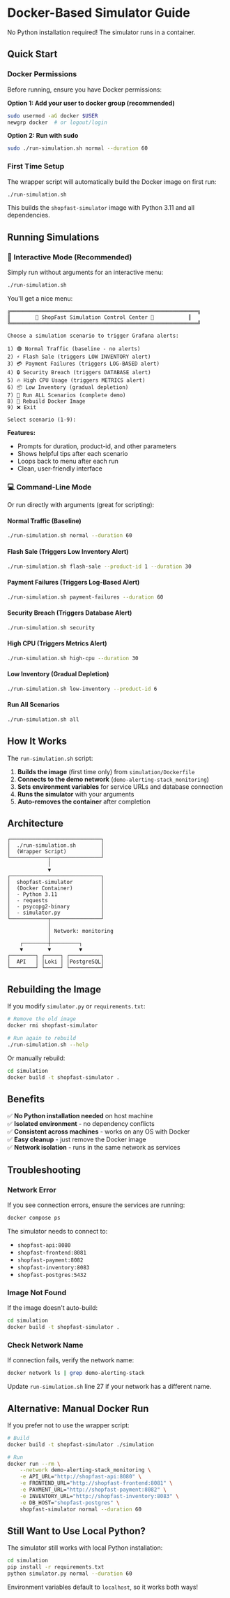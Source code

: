 # Docker-Based Simulator Guide

No Python installation required! The simulator runs in a container.

## Quick Start

### Docker Permissions

Before running, ensure you have Docker permissions:

**Option 1: Add your user to docker group (recommended)**
```bash
sudo usermod -aG docker $USER
newgrp docker  # or logout/login
```

**Option 2: Run with sudo**
```bash
sudo ./run-simulation.sh normal --duration 60
```

### First Time Setup

The wrapper script will automatically build the Docker image on first run:

```bash
./run-simulation.sh
```

This builds the `shopfast-simulator` image with Python 3.11 and all dependencies.

## Running Simulations

### 🎯 Interactive Mode (Recommended)

Simply run without arguments for an interactive menu:

```bash
./run-simulation.sh
```

You'll get a nice menu:
```
╔════════════════════════════════════════════════════════════╗
║        🚀 ShopFast Simulation Control Center 🚀           ║
╚════════════════════════════════════════════════════════════╝

Choose a simulation scenario to trigger Grafana alerts:

1) 🟢 Normal Traffic (baseline - no alerts)
2) ⚡ Flash Sale (triggers LOW INVENTORY alert)
3) 💳 Payment Failures (triggers LOG-BASED alert)
4) 🔒 Security Breach (triggers DATABASE alert)
5) 🔥 High CPU Usage (triggers METRICS alert)
6) 📦 Low Inventory (gradual depletion)
7) 🎯 Run ALL Scenarios (complete demo)
8) 🔧 Rebuild Docker Image
9) ❌ Exit

Select scenario (1-9):
```

**Features:**
- Prompts for duration, product-id, and other parameters
- Shows helpful tips after each scenario
- Loops back to menu after each run
- Clean, user-friendly interface

### 💻 Command-Line Mode

Or run directly with arguments (great for scripting):

#### Normal Traffic (Baseline)
```bash
./run-simulation.sh normal --duration 60
```

#### Flash Sale (Triggers Low Inventory Alert)
```bash
./run-simulation.sh flash-sale --product-id 1 --duration 30
```

#### Payment Failures (Triggers Log-Based Alert)
```bash
./run-simulation.sh payment-failures --duration 60
```

#### Security Breach (Triggers Database Alert)
```bash
./run-simulation.sh security
```

#### High CPU (Triggers Metrics Alert)
```bash
./run-simulation.sh high-cpu --duration 30
```

#### Low Inventory (Gradual Depletion)
```bash
./run-simulation.sh low-inventory --product-id 6
```

#### Run All Scenarios
```bash
./run-simulation.sh all
```

## How It Works

The `run-simulation.sh` script:

1. **Builds the image** (first time only) from `simulation/Dockerfile`
2. **Connects to the demo network** (`demo-alerting-stack_monitoring`)
3. **Sets environment variables** for service URLs and database connection
4. **Runs the simulator** with your arguments
5. **Auto-removes the container** after completion

## Architecture

```
┌─────────────────────────────┐
│  ./run-simulation.sh        │
│  (Wrapper Script)           │
└────────────┬────────────────┘
             │
             ▼
┌─────────────────────────────┐
│  shopfast-simulator         │
│  (Docker Container)         │
│  - Python 3.11              │
│  - requests                 │
│  - psycopg2-binary          │
│  - simulator.py             │
└────────────┬────────────────┘
             │
             │ Network: monitoring
             │
    ┌────────┼─────────┐
    ▼        ▼         ▼
┌────────┐ ┌─────┐ ┌──────────┐
│  API   │ │Loki │ │PostgreSQL│
└────────┘ └─────┘ └──────────┘
```

## Rebuilding the Image

If you modify `simulator.py` or `requirements.txt`:

```bash
# Remove the old image
docker rmi shopfast-simulator

# Run again to rebuild
./run-simulation.sh --help
```

Or manually rebuild:
```bash
cd simulation
docker build -t shopfast-simulator .
```

## Benefits

✅ **No Python installation needed** on host machine  
✅ **Isolated environment** - no dependency conflicts  
✅ **Consistent across machines** - works on any OS with Docker  
✅ **Easy cleanup** - just remove the Docker image  
✅ **Network isolation** - runs in the same network as services  

## Troubleshooting

### Network Error
If you see connection errors, ensure the services are running:
```bash
docker compose ps
```

The simulator needs to connect to:
- `shopfast-api:8080`
- `shopfast-frontend:8081`
- `shopfast-payment:8082`
- `shopfast-inventory:8083`
- `shopfast-postgres:5432`

### Image Not Found
If the image doesn't auto-build:
```bash
cd simulation
docker build -t shopfast-simulator .
```

### Check Network Name
If connection fails, verify the network name:
```bash
docker network ls | grep demo-alerting-stack
```

Update `run-simulation.sh` line 27 if your network has a different name.

## Alternative: Manual Docker Run

If you prefer not to use the wrapper script:

```bash
# Build
docker build -t shopfast-simulator ./simulation

# Run
docker run --rm \
    --network demo-alerting-stack_monitoring \
    -e API_URL="http://shopfast-api:8080" \
    -e FRONTEND_URL="http://shopfast-frontend:8081" \
    -e PAYMENT_URL="http://shopfast-payment:8082" \
    -e INVENTORY_URL="http://shopfast-inventory:8083" \
    -e DB_HOST="shopfast-postgres" \
    shopfast-simulator normal --duration 60
```

## Still Want to Use Local Python?

The simulator still works with local Python installation:

```bash
cd simulation
pip install -r requirements.txt
python simulator.py normal --duration 60
```

Environment variables default to `localhost`, so it works both ways!

